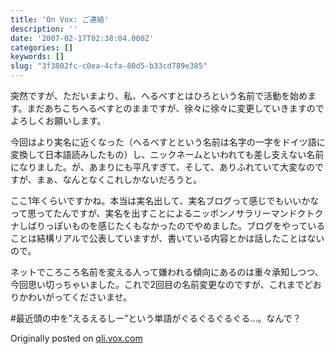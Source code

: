 ```yaml
---
title: 'On Vox: ご連絡'
description: ''
date: '2007-02-17T02:38:04.000Z'
categories: []
keywords: []
slug: "3f3802fc-c0ea-4cfa-80d5-b33cd789e385"
---
```

突然ですが、ただいまより、私、へるべすとはひろという名前で活動を始めます。まだあちこちへるべすとのままですが、徐々に徐々に変更していきますのでよろしくお願いします。

今回はより実名に近くなった（へるべすとという名前は名字の一字をドイツ語に変換して日本語読みしたもの）し、ニックネームといわれても差し支えない名前になりました。が、あまりにも平凡すぎて、そして、ありふれていて大変なのですが、まぁ、なんとなくこれしかないだろうと。

ここ1年くらいですかね。本当は実名出して、実名ブログって感じでもいいかなって思ってたんですが、実名を出すことによるニッポンノサラリーマンドクトクナしばりっぽいものを感じたくもなかったのでやめました。ブログをやっていることは結構リアルで公表していますが、書いている内容とかは話したことはないので。

ネットでころころ名前を変える人って嫌われる傾向にあるのは重々承知しつつ、今回思い切っちゃいました。これで2回目の名前変更なのですが、これまでどおりかわいがってくださいませ。

#最近頭の中を”えるえるしー”という単語がぐるぐるぐるぐる…。なんで？

Originally posted on [qli.vox.com](http://qli.vox.com/library/post/%E3%81%94%E9%80%A3%E7%B5%A1.html)